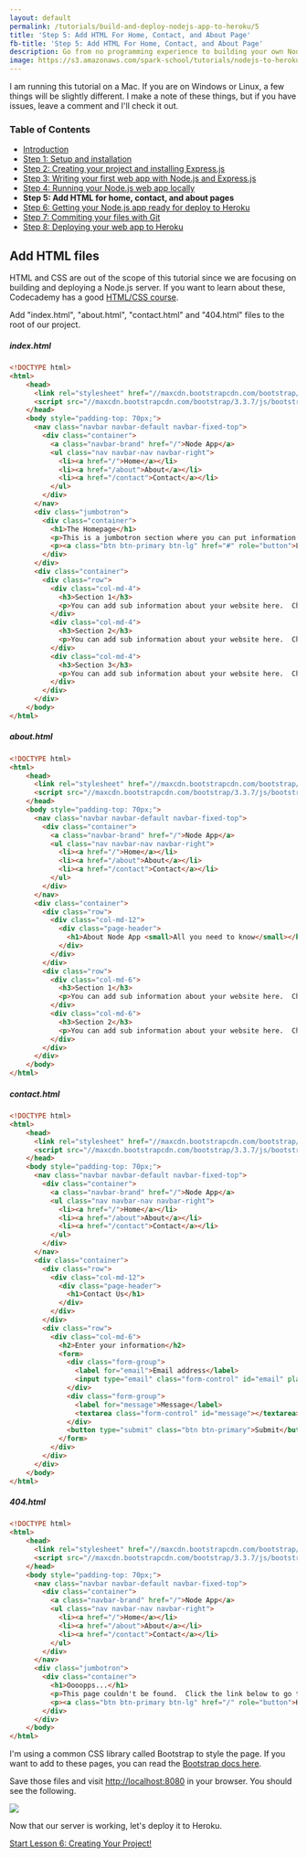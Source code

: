 ```yaml
---
layout: default
permalink: /tutorials/build-and-deploy-nodejs-app-to-heroku/5
title: 'Step 5: Add HTML For Home, Contact, and About Page'
fb-title: 'Step 5: Add HTML For Home, Contact, and About Page'
description: Go from no programming experience to building your own Node.js web app from scratch and deploying it to the web with Heroku.
image: https://s3.amazonaws.com/spark-school/tutorials/nodejs-to-heroku/coding-on-a-laptop.jpg
---
```


<p class="info">
I am running this tutorial on a Mac.  If you are on Windows or Linux, a few things will be slightly different.  I make a note of these things, but if you have issues, leave a comment and I'll check it out.
</p>

### Table of Contents
- [Introduction](/tutorials/build-and-deploy-nodejs-app-to-heroku/intro)
- [Step 1: Setup and installation](/tutorials/build-and-deploy-nodejs-app-to-heroku/1)
- [Step 2: Creating your project and installing Express.js](/tutorials/build-and-deploy-nodejs-app-to-heroku/2)
- [Step 3: Writing your first web app with Node.js and Express.js](/tutorials/build-and-deploy-nodejs-app-to-heroku/3)
- [Step 4: Running your Node.js web app locally](/tutorials/build-and-deploy-nodejs-app-to-heroku/4)
- **Step 5: Add HTML for home, contact, and about pages**
- [Step 6: Getting your Node.js app ready for deploy to Heroku](/tutorials/build-and-deploy-nodejs-app-to-heroku/6)
- [Step 7: Commiting your files with Git](/tutorials/build-and-deploy-nodejs-app-to-heroku/7)
- [Step 8: Deploying your web app to Heroku](/tutorials/build-and-deploy-nodejs-app-to-heroku/8)

## Add HTML files

HTML and CSS are out of the scope of this tutorial since we are focusing on building and deploying a Node.js server.  If you want to learn about these, Codecademy has a good [HTML/CSS course](https://www.codecademy.com/learn/web).

Add "index.html", "about.html", "contact.html" and "404.html" files to the root of our project.

##### index.html
```html
<!DOCTYPE html>
<html>
    <head>
      <link rel="stylesheet" href="//maxcdn.bootstrapcdn.com/bootstrap/3.3.7/css/bootstrap.min.css">
      <script src="//maxcdn.bootstrapcdn.com/bootstrap/3.3.7/js/bootstrap.min.js"></script>
    </head>
    <body style="padding-top: 70px;">
      <nav class="navbar navbar-default navbar-fixed-top">
        <div class="container">
          <a class="navbar-brand" href="/">Node App</a>
          <ul class="nav navbar-nav navbar-right">
            <li><a href="/">Home</a></li>
            <li><a href="/about">About</a></li>
            <li><a href="/contact">Contact</a></li>
          </ul>
        </div>
      </nav>
      <div class="jumbotron">
        <div class="container">
          <h1>The Homepage</h1>
          <p>This is a jumbotron section where you can put information that you want to stand out!</p>
          <p><a class="btn btn-primary btn-lg" href="#" role="button">Learn more</a></p>
        </div>
      </div>
      <div class="container">
        <div class="row">
          <div class="col-md-4">
            <h3>Section 1</h3>
            <p>You can add sub information about your website here.  Check the bootstrap docs to add to this page.</p>
          </div>
          <div class="col-md-4">
            <h3>Section 2</h3>
            <p>You can add sub information about your website here.  Check the bootstrap docs to add to this page.</p>
          </div>
          <div class="col-md-4">
            <h3>Section 3</h3>
            <p>You can add sub information about your website here.  Check the bootstrap docs to add to this page.</p>
          </div>
        </div>
      </div>
    </body>
</html>
```
##### about.html
```html
<!DOCTYPE html>
<html>
    <head>
      <link rel="stylesheet" href="//maxcdn.bootstrapcdn.com/bootstrap/3.3.7/css/bootstrap.min.css">
      <script src="//maxcdn.bootstrapcdn.com/bootstrap/3.3.7/js/bootstrap.min.js"></script>
    </head>
    <body style="padding-top: 70px;">
      <nav class="navbar navbar-default navbar-fixed-top">
        <div class="container">
          <a class="navbar-brand" href="/">Node App</a>
          <ul class="nav navbar-nav navbar-right">
            <li><a href="/">Home</a></li>
            <li><a href="/about">About</a></li>
            <li><a href="/contact">Contact</a></li>
          </ul>
        </div>
      </nav>
      <div class="container">
        <div class="row">
          <div class="col-md-12">
            <div class="page-header">
              <h1>About Node App <small>All you need to know</small></h1>
            </div>
          </div>
        </div>
        <div class="row">
          <div class="col-md-6">
            <h3>Section 1</h3>
            <p>You can add sub information about your website here.  Check the bootstrap docs to add to this page.</p>
          </div>
          <div class="col-md-6">
            <h3>Section 2</h3>
            <p>You can add sub information about your website here.  Check the bootstrap docs to add to this page.</p>
          </div>
        </div>
      </div>
    </body>
</html>
```

##### contact.html
```html
<!DOCTYPE html>
<html>
    <head>
      <link rel="stylesheet" href="//maxcdn.bootstrapcdn.com/bootstrap/3.3.7/css/bootstrap.min.css">
      <script src="//maxcdn.bootstrapcdn.com/bootstrap/3.3.7/js/bootstrap.min.js"></script>
    </head>
    <body style="padding-top: 70px;">
      <nav class="navbar navbar-default navbar-fixed-top">
        <div class="container">
          <a class="navbar-brand" href="/">Node App</a>
          <ul class="nav navbar-nav navbar-right">
            <li><a href="/">Home</a></li>
            <li><a href="/about">About</a></li>
            <li><a href="/contact">Contact</a></li>
          </ul>
        </div>
      </nav>
      <div class="container">
        <div class="row">
          <div class="col-md-12">
            <div class="page-header">
              <h1>Contact Us</h1>
            </div>
          </div>
        </div>
        <div class="row">
          <div class="col-md-6">
            <h2>Enter your information</h2>
            <form>
              <div class="form-group">
                <label for="email">Email address</label>
                <input type="email" class="form-control" id="email" placeholder="Email">
              </div>
              <div class="form-group">
                <label for="message">Message</label>
                <textarea class="form-control" id="message"></textarea>
              </div>
              <button type="submit" class="btn btn-primary">Submit</button>
            </form>
          </div>
        </div>
      </div>
    </body>
</html>
```

##### 404.html
```html
<!DOCTYPE html>
<html>
    <head>
      <link rel="stylesheet" href="//maxcdn.bootstrapcdn.com/bootstrap/3.3.7/css/bootstrap.min.css">
      <script src="//maxcdn.bootstrapcdn.com/bootstrap/3.3.7/js/bootstrap.min.js"></script>
    </head>
    <body style="padding-top: 70px;">
      <nav class="navbar navbar-default navbar-fixed-top">
        <div class="container">
          <a class="navbar-brand" href="/">Node App</a>
          <ul class="nav navbar-nav navbar-right">
            <li><a href="/">Home</a></li>
            <li><a href="/about">About</a></li>
            <li><a href="/contact">Contact</a></li>
          </ul>
        </div>
      </nav>
      <div class="jumbotron">
        <div class="container">
          <h1>Oooopps...</h1>
          <p>This page couldn't be found.  Click the link below to go to the home page.</p>
          <p><a class="btn btn-primary btn-lg" href="/" role="button">Homepage</a></p>
        </div>
      </div>
    </body>
</html>
```

<p class="info">
I'm using a common CSS library called Bootstrap to style the page.  If you want to add to these pages, you can read the <a href="http://getbootstrap.com/getting-started/">Bootstrap docs here</a>.
</p>

Save those files and visit [http://localhost:8080](http://localhost:8080) in your browser. You should see the following.

![](https://s3.amazonaws.com/spark-school/tutorials/nodejs-to-heroku/final-home-page.png)

Now that our server is working, let's deploy it to Heroku.

<p class="next-lesson">
    <a class="button block" href="/tutorials/build-and-deploy-nodejs-app-to-heroku/6">Start Lesson 6: Creating Your Project!</a>
</p>
